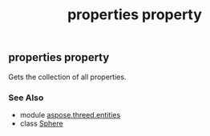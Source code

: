 ﻿---
title: properties property
second_title: Aspose.3D for Python via .NET API References
description: 
type: docs
weight: 180
url: /python-net/aspose.threed.entities/sphere/properties/
is_root: false
---

## properties property


Gets the collection of all properties.

### See Also
* module [aspose.threed.entities](../../)
* class [Sphere](/3d/python-net/aspose.threed.entities/sphere)
